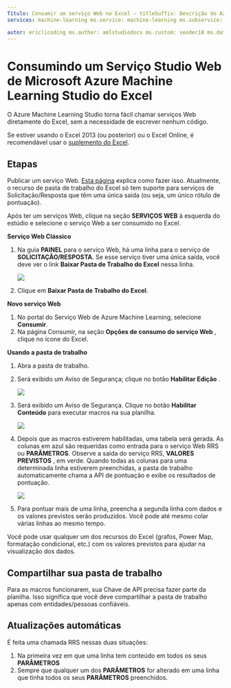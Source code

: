 ```yaml
---
Título: Consumir um serviço Web no Excel – titleSuffix: Descrição do Azure Machine Learning Studio: O Azure Machine Learning Studio torna fácil chamar serviços Web diretamente do Excel, sem a necessidade de escrever nenhum código.
services: machine-learning ms.service: machine-learning ms.subservice: studio ms.topic: article

autor: ericlicoding ms.author: amlstudiodocs ms.custom: seodec18 ms.date: 01/02/2018
---
```

# <a name="consuming-an-azure-machine-learning-studio-web-service-from-excel"></a>Consumindo um Serviço Studio Web de Microsoft Azure Machine Learning Studio do Excel

 O Azure Machine Learning Studio torna fácil chamar serviços Web diretamente do Excel, sem a necessidade de escrever nenhum código.

Se estiver usando o Excel 2013 (ou posterior) ou o Excel Online, é recomendável usar o [suplemento do Excel](excel-add-in-for-web-services.md).



## <a name="steps"></a>Etapas
Publicar um serviço Web. [Esta página](walkthrough-5-publish-web-service.md) explica como fazer isso. Atualmente, o recurso de pasta de trabalho do Excel só tem suporte para serviços de Solicitação/Resposta que têm uma única saída (ou seja, um único rótulo de pontuação). 

Após ter um serviços Web, clique na seção **SERVIÇOS WEB** à esquerda do estúdio e selecione o serviço Web a ser consumido no Excel.

**Serviço Web Clássico**

1. Na guia **PAINEL** para o serviço Web, há uma linha para o serviço de **SOLICITAÇÃO/RESPOSTA**. Se esse serviço tiver uma única saída, você deve ver o link **Baixar Pasta de Trabalho do Excel** nessa linha.
   
    ![][1]
2. Clique em **Baixar Pasta de Trabalho do Excel**.

**Novo serviço Web**

1. No portal do Serviço Web de Azure Machine Learning, selecione **Consumir**.
2. Na página Consumir, na seção **Opções de consumo do serviço Web** , clique no ícone do Excel.

**Usando a pasta de trabalho**

1. Abra a pasta de trabalho.
2. Será exibido um Aviso de Segurança; clique no botão **Habilitar Edição** .
   
    ![][2]
3. Será exibido um Aviso de Segurança. Clique no botão **Habilitar Conteúdo** para executar macros na sua planilha.
   
    ![][3]
4. Depois que as macros estiverem habilitadas, uma tabela será gerada. As colunas em azul são requeridas como entrada para o serviço Web RRS ou **PARÂMETROS**. Observe a saída do serviço RRS, **VALORES PREVISTOS** , em verde. Quando todas as colunas para uma determinada linha estiverem preenchidas, a pasta de trabalho automaticamente chama a API de pontuação e exibe os resultados de pontuação.
   
    ![][4]
5. Para pontuar mais de uma linha, preencha a segunda linha com dados e os valores previstos serão produzidos. Você pode até mesmo colar várias linhas ao mesmo tempo.

Você pode usar qualquer um dos recursos do Excel (grafos, Power Map, formatação condicional, etc.) com os valores previstos para ajudar na visualização dos dados.    

## <a name="sharing-your-workbook"></a>Compartilhar sua pasta de trabalho
Para as macros funcionarem, sua Chave de API precisa fazer parte da planilha. Isso significa que você deve compartilhar a pasta de trabalho apenas com entidades/pessoas confiáveis.

## <a name="automatic-updates"></a>Atualizações automáticas
É feita uma chamada RRS nessas duas situações:

1. Na primeira vez em que uma linha tem conteúdo em todos os seus **PARÂMETROS**
2. Sempre que qualquer um dos **PARÂMETROS** for alterado em uma linha que tinha todos os seus **PARÂMETROS** preenchidos.

[1]: ./media/consuming-from-excel/excellink.png
[2]: ./media/consuming-from-excel/enableeditting.png
[3]: ./media/consuming-from-excel/enablecontent.png
[4]: ./media/consuming-from-excel/sampletable.png
